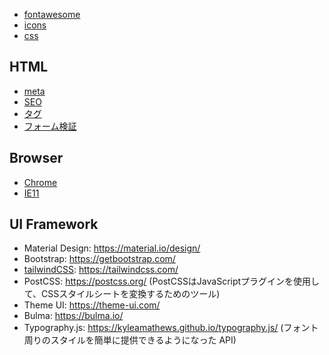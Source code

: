 - [fontawesome](fontawesome.md)
- [icons](icons.md)
- [css](csss.md)

## HTML

- [meta](html.meta.md)
- [SEO](html.seo.md)
- [タグ](html.tags.md)
- [フォーム検証](html.validity.md)

## Browser

- [Chrome](chrome.md)
- [IE11](ie.md)


## UI Framework

- Material Design: https://material.io/design/
- Bootstrap: https://getbootstrap.com/
- [tailwindCSS](tailwindcss): https://tailwindcss.com/
- PostCSS: https://postcss.org/ (PostCSSはJavaScriptプラグインを使用して、CSSスタイルシートを変換するためのツール)
- Theme UI: https://theme-ui.com/
- Bulma: https://bulma.io/
- Typography.js: https://kyleamathews.github.io/typography.js/ (フォント周りのスタイルを簡単に提供できるようになった API)

